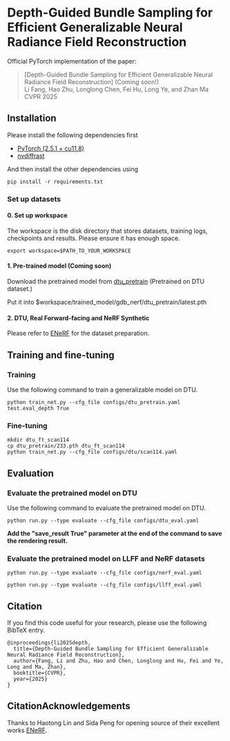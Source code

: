 # Depth-Guided Bundle Sampling for Efficient Generalizable Neural Radiance Field Reconstruction

Official PyTorch implementation of the paper:

> [Depth-Guided Bundle Sampling for Efficient Generalizable Neural Radiance Field Reconstruction] (Coming soon!) \
> Li Fang, Hao Zhu, Longlong Chen, Fei Hu, Long Ye, and Zhan Ma \
> CVPR 2025

## Installation
Please install the following dependencies first
- [PyTorch (2.5.1 + cu11.8)](https://pytorch.org/get-started/previous-versions/)
- [nvdiffrast](https://nvlabs.github.io/nvdiffrast/)

And then install the other dependencies using
```
pip install -r requirements.txt
```

### Set up datasets

#### 0. Set up workspace
The workspace is the disk directory that stores datasets, training logs, checkpoints and results. Please ensure it has enough space. 
```
export workspace=$PATH_TO_YOUR_WORKSPACE
```
   
#### 1. Pre-trained model (Coming soon)

Download the pretrained model from [dtu_pretrain](https://drive.google.com/drive/folders/1mPbNpBnIYIbC-5wlbGSkx8kXefZMZ4Re?usp=drive_link) (Pretrained on DTU dataset.)

Put it into $workspace/trained_model/gdb_nerf/dtu_pretrain/latest.pth

#### 2. DTU, Real Forward-facing and NeRF Synthetic
Please refer to [ENeRF](https://github.com/zju3dv/enerf) for the dataset preparation.

## Training and fine-tuning

### Training
Use the following command to train a generalizable model on DTU.
```
python train_net.py --cfg_file configs/dtu_pretrain.yaml test.eval_depth True
```

### Fine-tuning

```
mkdir dtu_ft_scan114
cp dtu_pretrain/233.pth dtu_ft_scan114
python train_net.py --cfg_file configs/dtu/scan114.yaml
```

## Evaluation

### Evaluate the pretrained model on DTU

Use the following command to evaluate the pretrained model on DTU.
```
python run.py --type evaluate --cfg_file configs/dtu_eval.yaml
```

**Add the "save_result True" parameter at the end of the command to save the rendering result.**

### Evaluate the pretrained model on LLFF and NeRF datasets

```
python run.py --type evaluate --cfg_file configs/nerf_eval.yaml
```

```
python run.py --type evaluate --cfg_file configs/llff_eval.yaml
```

## Citation

If you find this code useful for your research, please use the following BibTeX entry.

```
@inproceedings{li2025depth,
  title={Depth-Guided Bundle Sampling for Efficient Generalizable Neural Radiance Field Reconstruction},
  author={Fang, Li and Zhu, Hao and Chen, Longlong and Hu, Fei and Ye, Long and Ma, Zhan},
  booktitle={CVPR},
  year={2025}
}
```

## CitationAcknowledgements
Thanks to Haotong Lin and Sida Peng for opening source of their excellent works [ENeRF](https://github.com/zju3dv/enerf/).
